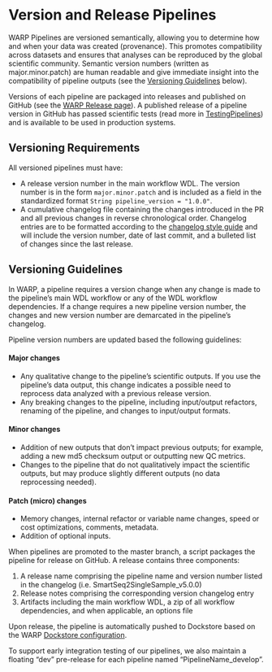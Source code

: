 # Version and Release Pipelines

WARP Pipelines are versioned semantically, allowing you to determine how and when your data was created (provenance). This promotes compatibility across datasets and ensures that analyses can be reproduced by the global scientific community. Semantic version numbers (written as major.minor.patch) are human readable and give immediate insight into the compatibility of pipeline outputs (see the [Versioning Guidelines](#versioning-guidelines) below).

Versions of each pipeline are packaged into releases and published on GitHub (see the [WARP Release page](https://github.com/broadinstitute/warp/releases)). A published release of a pipeline version in GitHub has passed scientific tests (read more in [TestingPipelines](./TestingPipelines.md)) and is available to be used in production systems.

## Versioning Requirements

All versioned pipelines must have:
* A release version number in the main workflow WDL. The version number is in the form `major.minor.patch` and is included as a field in the standardized format `String pipeline_version = "1.0.0"`.
* A cumulative changelog file containing the changes introduced in the PR and all previous changes in reverse chronological order. Changelog entries are to be formatted according to the [changelog style guide](../../contribution/changelog_style.md) and will include the version number, date of last commit, and a bulleted list of changes since the last release.

## Versioning Guidelines

In WARP, a pipeline requires a version change when any change is made to the pipeline’s main WDL workflow or any of the WDL workflow dependencies. If a change requires a new pipeline version number, the changes and new version number are demarcated in the pipeline’s changelog.

Pipeline version numbers are updated based the following  guidelines:
#### Major changes
* Any qualitative change to the pipeline’s scientific outputs. If you use the pipeline’s data output, this change indicates a possible need to reprocess data analyzed with a previous release version.
* Any breaking changes to the pipeline, including input/output refactors, renaming of the pipeline, and changes to input/output formats.

#### Minor changes
* Addition of new outputs that don’t impact previous outputs; for example, adding a new md5 checksum output or outputting new QC metrics.
* Changes to the pipeline that do not qualitatively impact the scientific outputs, but may produce slightly different outputs (no data reprocessing needed).

#### Patch (micro) changes
* Memory changes, internal refactor or variable name changes, speed or cost optimizations, comments, metadata.
* Addition of optional inputs.

When pipelines are promoted to the master branch, a script packages the pipeline for release on GitHub. A release contains three components:
1. A release name comprising the pipeline name and version number listed in the changelog (i.e. SmartSeq2SingleSample_v5.0.0)
2. Release notes comprising the corresponding version changelog entry
3. Artifacts including the main workflow WDL, a zip of all workflow dependencies, and when applicable, an options file

Upon release, the pipeline is automatically pushed to Dockstore based on the WARP [Dockstore configuration](https://github.com/broadinstitute/warp/blob/develop/.dockstore.yml).

To support early integration testing of our pipelines, we also maintain a floating “dev” pre-release for each pipeline named “PipelineName_develop”.
